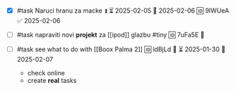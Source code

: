 - [x] #task Naruci hranu za macke ⏫ ⏳ 2025-02-05 📅 2025-02-06 🆔 9IWUeA ✅ 2025-02-06

- [ ] #task napraviti novi **projekt** za [[ipod]] glazbu #tiny 🆔 7uFa5E 🔼
- [ ] #task see what to do with [[Boox Palma 2]] 🆔 ldBjLd 🔼 ⏳ 2025-01-30 📅 2025-02-07
	- check online
	- create **real** tasks